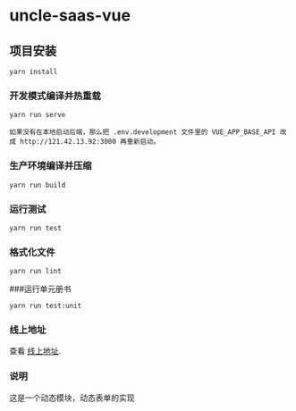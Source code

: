 # uncle-saas-vue

## 项目安装
```
yarn install
```

### 开发模式编译并热重载
```
yarn run serve

如果没有在本地启动后端，那么把 .env.development 文件里的 VUE_APP_BASE_API 改成 http://121.42.13.92:3000 再重新启动。
```

### 生产环境编译并压缩
```
yarn run build
```

### 运行测试
```
yarn run test
```

### 格式化文件
```
yarn run lint
```

###运行单元册书
```
yarn run test:unit
```

### 线上地址
查看 [线上地址](http://www.yangpan.work/#/index).

### 说明
这是一个动态模块，动态表单的实现

